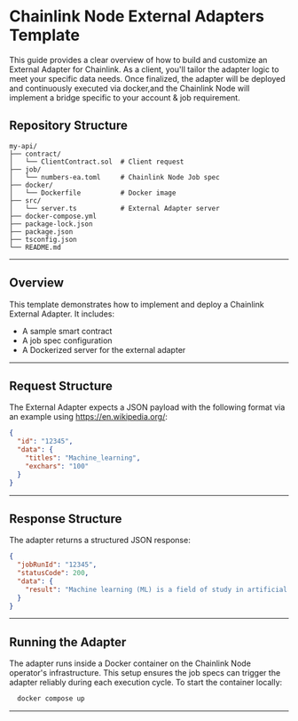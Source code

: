 # Chainlink Node External Adapters Template
This guide provides a clear overview of how to build and customize an External Adapter for Chainlink. As a client, you'll tailor the adapter logic to meet your specific data needs. Once finalized, the adapter will be deployed and continuously executed via docker,and the Chainlink Node will implement a bridge specific to your account & job requirement.


## Repository Structure
```
my-api/
├── contract/
│   └── ClientContract.sol  # Client request
├── job/
│   └── numbers-ea.toml     # Chainlink Node Job spec
├── docker/
│   └── Dockerfile          # Docker image
├── src/
│   └── server.ts           # External Adapter server
├── docker-compose.yml
├── package-lock.json
├── package.json
├── tsconfig.json
└── README.md
```
---

## Overview
This template demonstrates how to implement and deploy a Chainlink External Adapter. It includes:
- A sample smart contract
- A job spec configuration
- A Dockerized server for the external adapter
---

## Request Structure
The External Adapter expects a JSON payload with the following format via an example using https://en.wikipedia.org/:
```json
{
  "id": "12345",
  "data": {
    "titles": "Machine_learning",
    "exchars": "100"
  }
}
```
---
## Response Structure
The adapter returns a structured JSON response:
```json
{
  "jobRunId": "12345",
  "statusCode": 200,
  "data": {
    "result": "Machine learning (ML) is a field of study in artificial intelligence concerned with the development and..." 
  }
}
```

---
## Running the Adapter
The adapter runs inside a Docker container on the Chainlink Node operator's infrastructure. This setup ensures the job specs can trigger the adapter reliably during each execution cycle.
To start the container locally:

```bash
  docker compose up
```

---
